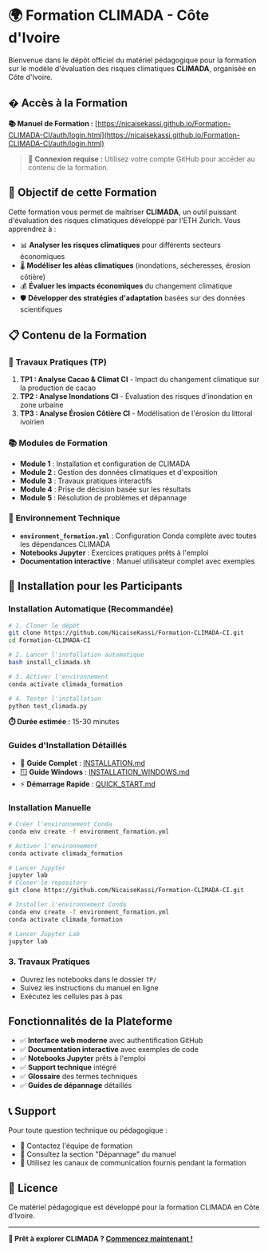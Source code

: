 # 🌍 Formation CLIMADA - Côte d'Ivoire

Bienvenue dans le dépôt officiel du matériel pédagogique pour la formation sur le modèle d'évaluation des risques climatiques **CLIMADA**, organisée en Côte d'Ivoire.

## � Accès à la Formation

**📚 Manuel de Formation :** [https://nicaisekassi.github.io/Formation-CLIMADA-CI/auth/login.html](https://nicaisekassi.github.io/Formation-CLIMADA-CI/auth/login.html)

> 🔐 **Connexion requise :** Utilisez votre compte GitHub pour accéder au contenu de la formation.

## 🎯 Objectif de cette Formation

Cette formation vous permet de maîtriser **CLIMADA**, un outil puissant d'évaluation des risques climatiques développé par l'ETH Zurich. Vous apprendrez à :

- 📊 **Analyser les risques climatiques** pour différents secteurs économiques
- 🌡️ **Modéliser les aléas climatiques** (inondations, sécheresses, érosion côtière)
- 💰 **Évaluer les impacts économiques** du changement climatique
- 🛡️ **Développer des stratégies d'adaptation** basées sur des données scientifiques

## 📋 Contenu de la Formation

### 📓 **Travaux Pratiques (TP)**

1. **TP1 : Analyse Cacao & Climat CI** - Impact du changement climatique sur la production de cacao
2. **TP2 : Analyse Inondations CI** - Évaluation des risques d'inondation en zone urbaine
3. **TP3 : Analyse Érosion Côtière CI** - Modélisation de l'érosion du littoral ivoirien

### 📚 **Modules de Formation**

- **Module 1** : Installation et configuration de CLIMADA
- **Module 2** : Gestion des données climatiques et d'exposition
- **Module 3** : Travaux pratiques interactifs
- **Module 4** : Prise de décision basée sur les résultats
- **Module 5** : Résolution de problèmes et dépannage

### 🐍 **Environnement Technique**

- **`environment_formation.yml`** : Configuration Conda complète avec toutes les dépendances CLIMADA
- **Notebooks Jupyter** : Exercices pratiques prêts à l'emploi
- **Documentation interactive** : Manuel utilisateur complet avec exemples

## 🚀 Installation pour les Participants

### Installation Automatique (Recommandée)

```bash
# 1. Cloner le dépôt
git clone https://github.com/NicaiseKassi/Formation-CLIMADA-CI.git
cd Formation-CLIMADA-CI

# 2. Lancer l'installation automatique
bash install_climada.sh

# 3. Activer l'environnement
conda activate climada_formation

# 4. Tester l'installation
python test_climada.py
```

**⏱️ Durée estimée :** 15-30 minutes

### Guides d'Installation Détaillés

- 📘 **Guide Complet** : [INSTALLATION.md](INSTALLATION.md)
- 🪟 **Guide Windows** : [INSTALLATION_WINDOWS.md](INSTALLATION_WINDOWS.md)
- ⚡ **Démarrage Rapide** : [QUICK_START.md](QUICK_START.md)

### Installation Manuelle

```bash
# Créer l'environnement Conda
conda env create -f environment_formation.yml

# Activer l'environnement
conda activate climada_formation

# Lancer Jupyter
jupyter lab
# Cloner le repository
git clone https://github.com/NicaiseKassi/Formation-CLIMADA-CI.git

# Installer l'environnement Conda
conda env create -f environment_formation.yml
conda activate climada_formation

# Lancer Jupyter Lab
jupyter lab
```

### 3. **Travaux Pratiques**

- Ouvrez les notebooks dans le dossier `TP/`
- Suivez les instructions du manuel en ligne
- Exécutez les cellules pas à pas

## Fonctionnalités de la Plateforme

- ✅ **Interface web moderne** avec authentification GitHub
- ✅ **Documentation interactive** avec exemples de code
- ✅ **Notebooks Jupyter** prêts à l'emploi
- ✅ **Support technique** intégré
- ✅ **Glossaire** des termes techniques
- ✅ **Guides de dépannage** détaillés

## 📞 Support

Pour toute question technique ou pédagogique :

- 📧 Contactez l'équipe de formation
- 📝 Consultez la section "Dépannage" du manuel
- 💬 Utilisez les canaux de communication fournis pendant la formation

## 📄 Licence

Ce matériel pédagogique est développé pour la formation CLIMADA en Côte d'Ivoire.

---

**🎯 Prêt à explorer CLIMADA ? [Commencez maintenant !](https://nicaisekassi.github.io/Formation-CLIMADA-CI/auth/login.html)**
